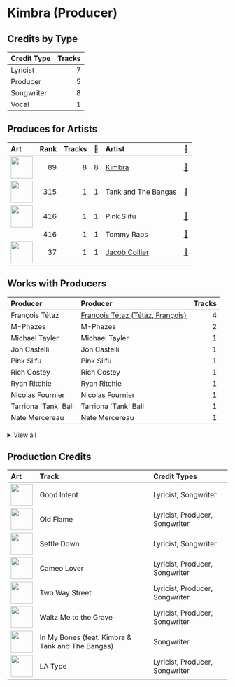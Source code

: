 # Kimbra (Producer)

## Credits by Type

| Credit Type | Tracks |
|:---|---:|
| Lyricist | 7 |
| Producer | 5 |
| Songwriter | 8 |
| Vocal | 1 |

## Produces for Artists

| Art | Rank | Tracks | 💚 | Artist | 🔗 |
|:---|---:|---:|---:|:---|:---|
| <img src="https://i.scdn.co/image/ab6761610000e5eb810767ab30460c964195f598" alt="" width="50" /> | 89 | 8 | 8 | [Kimbra](../../artists/kimbra/overview.md) | [🔗](https://open.spotify.com/artist/6hk7Yq1DU9QcCCrz9uc0Ti) |
| <img src="https://i.scdn.co/image/ab6761610000e5eb5d240324ac824155b978c329" alt="" width="50" /> | 315 | 1 | 1 | Tank and The Bangas | [🔗](https://open.spotify.com/artist/5cAtakaadWHJLxmGKrKcX7) |
| <img src="https://i.scdn.co/image/ab6761610000e5eb9c017e1e34973fabb15fc0a4" alt="" width="50" /> | 416 | 1 | 1 | Pink Siifu | [🔗](https://open.spotify.com/artist/40ZElxHldNyvn7x8WRC6fh) |
| | 416 | 1 | 1 | Tommy Raps | [🔗](https://open.spotify.com/artist/2jDVhHiltj9mEWoIGdBg3z) |
| <img src="https://i.scdn.co/image/ab6761610000e5eb6b6a07bd9cceae9bd48be09b" alt="" width="50" /> | 37 | 1 | 1 | [Jacob Collier](../../artists/jacob_collier/overview.md) | [🔗](https://open.spotify.com/artist/0QWrMNukfcVOmgEU0FEDyD) |

## Works with Producers

| Producer | Producer | Tracks |
|:---|:---|---:|
| François Tétaz | [François Tétaz (Tétaz, François)](../françois_tétaz_(tétaz,_françois)/overview.md) | 4 |
| M-Phazes | M-Phazes | 2 |
| Michael Tayler | Michael Tayler | 1 |
| Jon Castelli | Jon Castelli | 1 |
| Pink Siifu | Pink Siifu | 1 |
| Rich Costey | Rich Costey | 1 |
| Ryan Ritchie | Ryan Ritchie | 1 |
| Nicolas Fournier | Nicolas Fournier | 1 |
| Tarriona 'Tank' Ball | Tarriona 'Tank' Ball | 1 |
| Nate Mercereau | Nate Mercereau | 1 |


<details>
<summary>View all</summary>

| Producer | Producer | Tracks |
|:---|:---|---:|
| Daniel Johns | Daniel Johns | 1 |
| John Rooney | John Rooney | 1 |
| Bo Hill | Bo Hill | 1 |
| Jacob Collier | [Jacob Collier](../jacob_collier/overview.md) | 1 |
| Ryan Lott | Ryan Lott | 1 |
| Jimi Maroudas | Jimi Maroudas | 1 |
| Tommy Raps | Tommy Raps | 1 |
| Ben Bloomberg | Ben Bloomberg | 1 |
| Martin Cooke | Martin Cooke | 1 |
| Eli Crews | Eli Crews | 1 |
| Fagan Wilcox | Fagan Wilcox | 1 |

</details>


## Production Credits

| Art | Track | Credit Types |
|:---|:---|:---|
| <img src="https://i.scdn.co/image/ab67616d0000b273d0ec2db731952a7efabc6397" alt="" width="50" /> | Good Intent | Lyricist, Songwriter |
| <img src="https://i.scdn.co/image/ab67616d0000b273d0ec2db731952a7efabc6397" alt="" width="50" /> | Old Flame | Lyricist, Producer, Songwriter |
| <img src="https://i.scdn.co/image/ab67616d0000b273d0ec2db731952a7efabc6397" alt="" width="50" /> | Settle Down | Lyricist, Songwriter |
| <img src="https://i.scdn.co/image/ab67616d0000b273d0ec2db731952a7efabc6397" alt="" width="50" /> | Cameo Lover | Lyricist, Producer, Songwriter |
| <img src="https://i.scdn.co/image/ab67616d0000b273d0ec2db731952a7efabc6397" alt="" width="50" /> | Two Way Street | Lyricist, Producer, Songwriter |
| <img src="https://i.scdn.co/image/ab67616d0000b27369b3dd10eee85bb2652c3b05" alt="" width="50" /> | Waltz Me to the Grave | Lyricist, Producer, Songwriter |
| <img src="https://i.scdn.co/image/ab67616d0000b27334de228d223a20a8a5d1f465" alt="" width="50" /> | In My Bones (feat. Kimbra & Tank and The Bangas) | Songwriter |
| <img src="https://i.scdn.co/image/ab67616d0000b273933e69748e2993ca43dbd644" alt="" width="50" /> | LA Type | Lyricist, Producer, Songwriter |